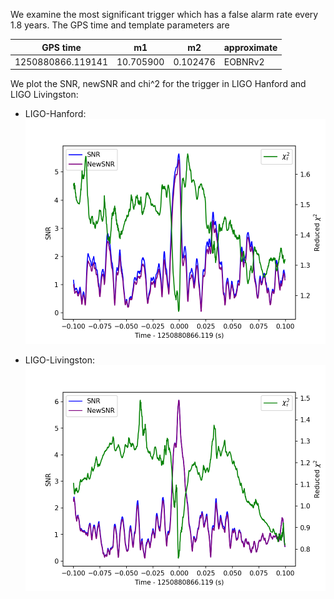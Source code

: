 We examine the most significant trigger which has a false alarm rate every 1.8 years. The GPS time and template parameters are

| GPS time  | m1 | m2 | approximate
| ------------- | ------------- | ------------- |------------- |
|  1250880866.119141 | 10.705900  | 0.102476| EOBNRv2 |

We plot the SNR, newSNR and chi^2 for the trigger in LIGO Hanford and LIGO Livingston:

- LIGO-Hanford:
![LIGO-Hanford](H1-30.png)

- LIGO-Livingston:
![LIGO-Livingston](L1-30.png)
